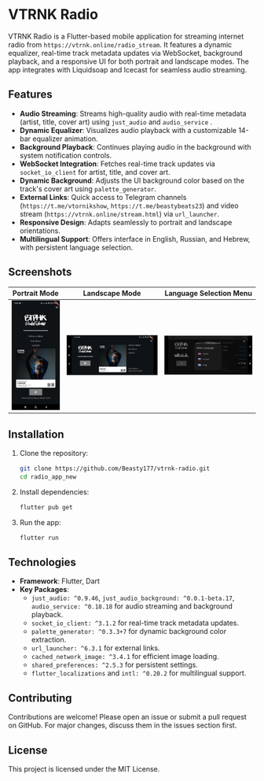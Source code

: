 # VTRNK Radio

VTRNK Radio is a Flutter-based mobile application for streaming internet radio from `https://vtrnk.online/radio_stream`. It features a dynamic equalizer, real-time track metadata updates via WebSocket, background playback, and a responsive UI for both portrait and landscape modes. The app integrates with Liquidsoap and Icecast for seamless audio streaming.

## Features
- **Audio Streaming**: Streams high-quality audio with real-time metadata (artist, title, cover art) using `just_audio` and `audio_service` .
- **Dynamic Equalizer**: Visualizes audio playback with a customizable 14-bar equalizer animation.
- **Background Playback**: Continues playing audio in the background with system notification controls.
- **WebSocket Integration**: Fetches real-time track updates via `socket_io_client` for artist, title, and cover art.
- **Dynamic Background**: Adjusts the UI background color based on the track's cover art using `palette_generator`.
- **External Links**: Quick access to Telegram channels (`https://t.me/vtornikshow`, `https://t.me/beastybeats23`) and video stream (`https://vtrnk.online/stream.html`) via `url_launcher`.
- **Responsive Design**: Adapts seamlessly to portrait and landscape orientations.
- **Multilingual Support**: Offers interface in English, Russian, and Hebrew, with persistent language selection.

## Screenshots
| Portrait Mode | Landscape Mode | Language Selection Menu |
|---------------|---------------|-------------------------|
| ![Portrait](screenshots/portrait.jpg) | ![Landscape](screenshots/landscape.jpg) | ![Language Menu](screenshots/language_menu.jpg) |

## Installation
1. Clone the repository:
   ```bash
   git clone https://github.com/Beasty177/vtrnk-radio.git
   cd radio_app_new
   ```
2. Install dependencies:
   ```bash
   flutter pub get
   ```
3. Run the app:
   ```bash
   flutter run
   ```


## Technologies
- **Framework**: Flutter, Dart
- **Key Packages**:
  - `just_audio: ^0.9.46`, `just_audio_background: ^0.0.1-beta.17`, `audio_service: ^0.18.18` for audio streaming and background playback.
  - `socket_io_client: ^3.1.2` for real-time track metadata updates.
  - `palette_generator: ^0.3.3+7` for dynamic background color extraction.
  - `url_launcher: ^6.3.1` for external links.
  - `cached_network_image: ^3.4.1` for efficient image loading.
  - `shared_preferences: ^2.5.3` for persistent settings.
  - `flutter_localizations` and `intl: ^0.20.2` for multilingual support.

## Contributing
Contributions are welcome! Please open an issue or submit a pull request on GitHub. For major changes, discuss them in the issues section first.

## License
This project is licensed under the MIT License.